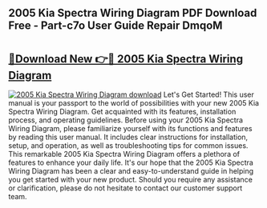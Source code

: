 ## 2005 Kia Spectra Wiring Diagram PDF Download Free - Part-c7o User Guide Repair DmqoM

# <h2><a href="http://dflezx.blite.top/?on=2005+Kia+Spectra+Wiring+Diagram">🔗Download New 👉🔴 2005 Kia Spectra Wiring Diagram</a></h2>

[![2005 Kia Spectra Wiring Diagram download](https://i.imgur.com/lujVjoI.png)](http://dflezx.blite.top/?on=2005+Kia+Spectra+Wiring+Diagram)
Let's Get Started! This user manual is your passport to the world of possibilities with your new 2005 Kia Spectra Wiring Diagram. Get acquainted with its features, installation process, and operating guidelines. Before using your 2005 Kia Spectra Wiring Diagram, please familiarize yourself with its functions and features by reading this user manual. It includes clear instructions for installation, setup, and operation, as well as troubleshooting tips for common issues. This remarkable 2005 Kia Spectra Wiring Diagram offers a plethora of features to enhance your daily life. It's our hope that the 2005 Kia Spectra Wiring Diagram has been a clear and easy-to-understand guide in helping you get started with your new product. Should you require any assistance or clarification, please do not hesitate to contact our customer support team.
